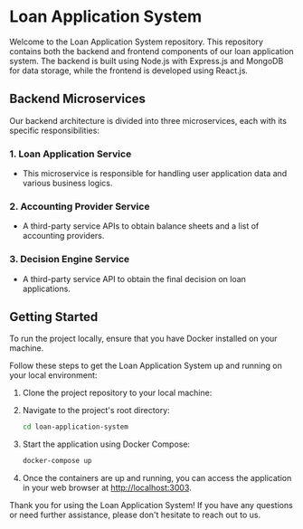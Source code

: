 # Loan Application System

Welcome to the Loan Application System repository. This repository contains both the backend and frontend components of our loan application system. The backend is built using Node.js with Express.js and MongoDB for data storage, while the frontend is developed using React.js.

## Backend Microservices

Our backend architecture is divided into three microservices, each with its specific responsibilities:

### 1. Loan Application Service
- This microservice is responsible for handling user application data and various business logics.

### 2. Accounting Provider Service
- A third-party service APIs to obtain balance sheets and a list of accounting providers.

### 3. Decision Engine Service
- A third-party service API to obtain the final decision on loan applications.

## Getting Started

To run the project locally, ensure that you have Docker installed on your machine. 

Follow these steps to get the Loan Application System up and running on your local environment:

1. Clone the project repository to your local machine:

2. Navigate to the project's root directory:

   ```bash
   cd loan-application-system
   ```

3. Start the application using Docker Compose:

   ```bash
   docker-compose up
   ```

4. Once the containers are up and running, you can access the application in your web browser at [http://localhost:3003](http://localhost:3003).


Thank you for using the Loan Application System! If you have any questions or need further assistance, please don't hesitate to reach out to us.
